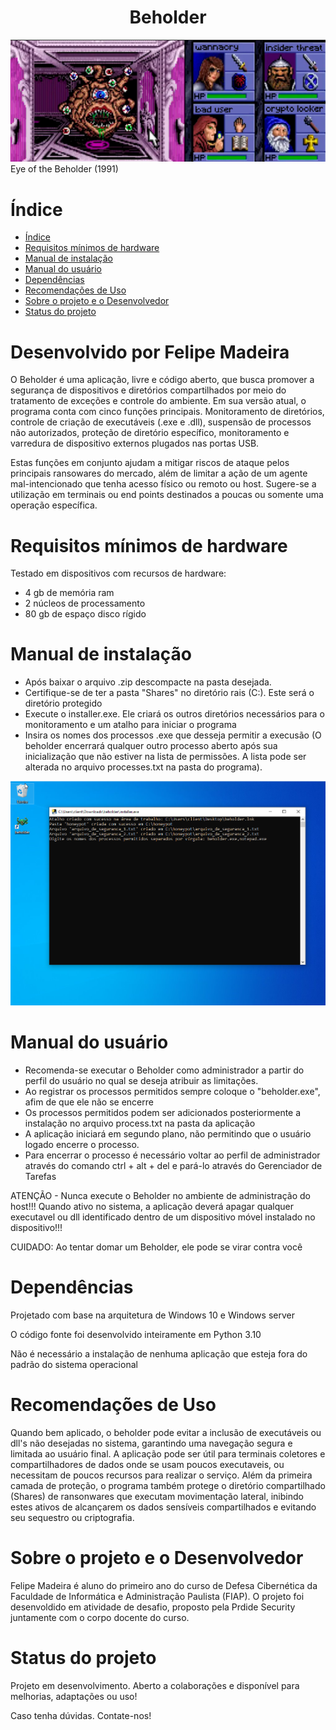  
<h1 align="center"> Beholder </h1>

![img](https://github.com/FelpM/Beholder/blob/main/beholderimg.png)
Eye of the Beholder (1991)

# Índice 

* [Índice](#índice)
* [Requisitos mínimos de hardware](#requisitos-mínimos-de-hardware)
* [Manual de instalação](#manual-de-instalação)
* [Manual do usuário](#manual-do-usuário)
* [Dependências](#dependências)
* [Recomendações de Uso](#recomendações-de-uso)
* [Sobre o projeto e o Desenvolvedor](#sobre-o-projeto-e-o-desenvolvedor)
* [Status do projeto](#status-do-projeto)

# Desenvolvido por Felipe Madeira

O Beholder é uma aplicação, livre e código aberto, que busca promover a segurança de 
dispositivos e diretórios compartilhados por meio do tratamento de exceções e controle 
do ambiente. Em sua versão atual, o programa conta com cinco funções principais. 
Monitoramento de diretórios, controle de criação de executáveis (.exe e .dll), suspensão
de processos não autorizados, proteção de diretório específico, monitoramento e 
varredura de dispositivo externos plugados nas portas USB.

Estas funções em conjunto ajudam a mitigar riscos de ataque pelos principais ransowares 
do mercado, além de limitar a ação de um agente mal-intencionado que tenha acesso 
físico ou remoto ou host. Sugere-se a utilização em terminais ou end points destinados a 
poucas ou somente uma operação específica.


# Requisitos mínimos de hardware

Testado em dispositivos com recursos de hardware:
 * 4 gb de memória ram
 * 2 núcleos de processamento
 * 80 gb de espaço disco rígido

# Manual de instalação

 * Após baixar o arquivo .zip descompacte na pasta desejada.
 * Certifique-se de ter a pasta "Shares" no diretório rais (C:). Este será o diretório
protegido 
 * Execute o installer.exe. Ele criará os outros diretórios necessários para o monitoramento 
e um atalho para iniciar o programa
 * Insira os nomes dos processos .exe que desseja permitir a execusão (O beholder encerrará
qualquer outro processo aberto após sua inicialização que não estiver na lista de
permissões. A lista pode ser alterada no arquivo processes.txt na pasta do programa).

![exemplo](https://github.com/FelpM/Beholder/blob/main/exemplo.png)

# Manual do usuário

 * Recomenda-se executar o Beholder como administrador a partir do perfil do usuário no 
qual se deseja atribuir as limitações.
 * Ao registrar os processos permitidos sempre coloque o "beholder.exe", afim de que ele
não se encerre
 * Os processos permitidos podem ser adicionados posteriormente a instalação no arquivo process.txt na pasta da aplicação
 * A aplicação iniciará em segundo plano, não permitindo que o usuário logado encerre o 
processo. 
 * Para encerrar o processo é necessário voltar ao perfil de administrador através do 
comando ctrl + alt + del e pará-lo através do Gerenciador de Tarefas

ATENÇÃO - Nunca execute o Beholder no ambiente de administração do host!!! Quando ativo no sistema, a aplicação deverá apagar qualquer executavel ou dll
identificado dentro de um dispositivo móvel instalado no dispositivo!!!

CUIDADO: Ao tentar domar um Beholder, ele pode se virar contra você

# Dependências

Projetado com base na arquitetura de Windows 10 e Windows server

O código fonte foi desenvolvido inteiramente em Python 3.10

Não é necessário a instalação de nenhuma aplicação que esteja fora do padrão do sistema 
operacional

# Recomendações de Uso

Quando bem aplicado, o beholder pode evitar a inclusão de executáveis ou dll's não
desejadas no sistema, garantindo uma navegação segura e limitada ao usuário final.
A aplicação pode ser útil para terminais coletores e compartilhadores de dados onde 
se usam poucos executaveis, ou necessitam de poucos recursos para realizar o serviço. 
Além da primeira camada de proteção, o programa também protege o diretório compartilhado 
(Shares) de ransonwares que executam movimentação lateral, inibindo estes ativos de 
alcançarem os dados sensíveis compartilhados e evitando seu sequestro ou 
criptografia.

# Sobre o projeto e o Desenvolvedor

Felipe Madeira é aluno do primeiro ano do curso de Defesa Cibernética da Faculdade de
Informática e Administração Paulista (FIAP). O projeto foi desenvoldido em atividade de 
desafio, proposto pela Prdide Security juntamente com o corpo
docente do curso.

# Status do projeto

Projeto em desenvolvimento. Aberto a colaborações e disponível para melhorias, adaptações
ou uso!

Caso tenha dúvidas. Contate-nos! 
